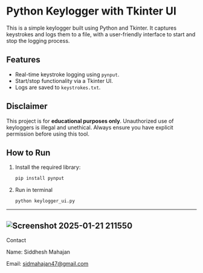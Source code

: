 # Python Keylogger with Tkinter UI

This is a simple keylogger built using Python and Tkinter. It captures keystrokes and logs them to a file, with a user-friendly interface to start and stop the logging process.

## Features
- Real-time keystroke logging using `pynput`.
- Start/stop functionality via a Tkinter UI.
- Logs are saved to `keystrokes.txt`.

## Disclaimer
This project is for **educational purposes only**. Unauthorized use of keyloggers is illegal and unethical. Always ensure you have explicit permission before using this tool.

## How to Run
1. Install the required library:
   ```bash
   pip install pynput

2. Run in terminal
    ```bash
   python keylogger_ui.py

---------------------------------------------------------------------------------------------------------------------------------------------------

![Screenshot 2025-01-21 211550](https://github.com/user-attachments/assets/52d1ef6d-d14a-4041-ae57-569a83e0c167)
---------------------------------------------------------------------------------------------------------------------------------------------------

Contact

Name: Siddhesh Mahajan

Email: sidmahajan47@gmail.com

